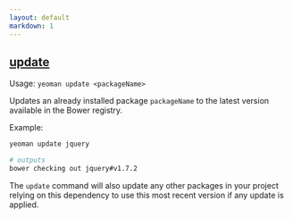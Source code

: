 ```yaml
---
layout: default
markdown: 1
---
```


## <a href="#update" name="update">update</a>

Usage: `yeoman update <packageName>`

Updates an already installed package `packageName` to the latest version available in the Bower registry.

Example:

```sh
yeoman update jquery

# outputs
bower checking out jquery#v1.7.2
```

The `update` command will also update any other packages in your project relying on this dependency to use this most recent version if any update is applied.
